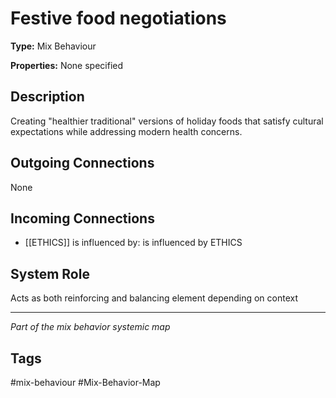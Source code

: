# Festive food negotiations

**Type:** Mix Behaviour

**Properties:** None specified

## Description
Creating "healthier traditional" versions of holiday foods that satisfy cultural expectations while addressing modern health concerns.

## Outgoing Connections
None

## Incoming Connections
- [[ETHICS]] is influenced by: is influenced by ETHICS

## System Role
Acts as both reinforcing and balancing element depending on context

---
*Part of the mix behavior systemic map*

## Tags
#mix-behaviour #Mix-Behavior-Map
